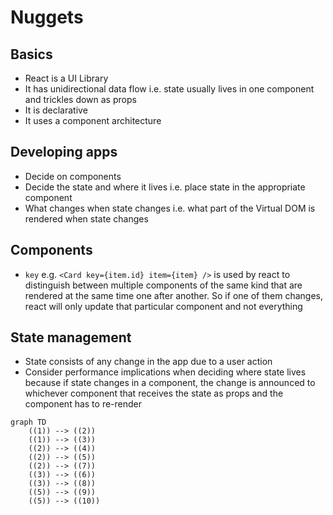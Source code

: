 # Nuggets

## Basics
- React is a UI Library
- It has unidirectional data flow i.e. state usually lives in one component and trickles down as props
- It is declarative
- It uses a component architecture

## Developing apps
- Decide on components
- Decide the state and where it lives i.e. place state in the appropriate component
- What changes when state changes i.e. what part of the Virtual DOM is rendered when state changes

## Components
- `key` e.g. `<Card key={item.id} item={item} />` is used by react to distinguish between multiple components of the same kind that are rendered at the same time one after another. So if one of them changes, react will only update that particular component and not everything

## State management

- State consists of any change in the app due to a user action
- Consider performance implications when deciding where state lives because if state changes in a component, the change is announced to whichever component that receives the state as props and the component has to re-render


```mermaid
graph TD
    ((1)) --> ((2))
    ((1)) --> ((3))
    ((2)) --> ((4))
    ((2)) --> ((5))
    ((2)) --> ((7))
    ((3)) --> ((6))
    ((3)) --> ((8))
    ((5)) --> ((9))
    ((5)) --> ((10))
```
 